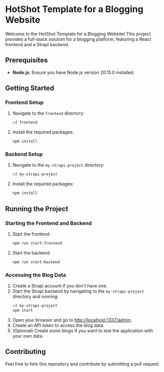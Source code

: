 # HotShot Template for a Blogging Website

Welcome to the HotShot Template for a Blogging Website! This project provides a full-stack solution for a blogging platform, featuring a React frontend and a Strapi backend.

## Prerequisites

- **Node.js**: Ensure you have Node.js version 20.15.0 installed.

## Getting Started

### Frontend Setup

1. Navigate to the `frontend` directory:
    ```sh
    cd frontend
    ```
2. Install the required packages:
    ```sh
    npm install
    ```

### Backend Setup

1. Navigate to the `my-strapi-project` directory:
    ```sh
    cd my-strapi-project
    ```
2. Install the required packages:
    ```sh
    npm install
    ```

## Running the Project

### Starting the Frontend and Backend

1. Start the frontend:
    ```sh
    npm run start:frontend
    ```
2. Start the backend:
    ```sh
    npm run start:backend
    ```

### Accessing the Blog Data

1. Create a Strapi account if you don't have one.
2. Start the Strapi backend by navigating to the `my-strapi-project` directory and running:
    ```sh
    cd my-strapi-project
    npm start
    ```
3. Open your browser and go to [http://localhost:1337/admin](http://localhost:1337/admin).
4. Create an API token to access the blog data.
5. (Optional) Create some blogs if you want to test the application with your own data.

## Contributing

Feel free to fork this repository and contribute by submitting a pull request.

